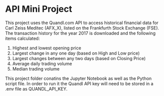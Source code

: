 # API Mini Project

This project uses the Quandl.com API to access historical financial data for Carl Zeiss Meditec (AFX_X), listed on the Frankfurth Stock Exchange (FSE).
The transaction history for the year 2017 is downloaded and the following items calculated:
1. Highest and lowest opening price
2. Largest change in any one day (based on High and Low price)
3. Largest changes between any two days (based on Closing Price)
4. Average daily trading volume 
5. Median trading volume

This project folder conatins the Jupyter Notebook as well as the Python script file.
In order to run it the Quandl API key will need to be stored in a .env file as QUANDL_API_KEY.

